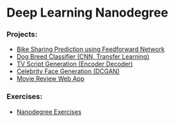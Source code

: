 # Deep Learning Nanodegree

### Projects:
- [Bike Sharing Prediction using Feedforward Network](https://github.com/Andrewzh112/Udacity-Deep-Learning-Nanodegree/tree/master/project-bikesharing)</br>
- [Dog Breed Classifier (CNN, Transfer Learning)](https://github.com/Andrewzh112/Udacity-Deep-Learning-Nanodegree/tree/master/project-dog-classification)
- [TV Script Generation (Encoder Decoder)]()
- [Celebrity Face Generation (DCGAN)]()
- [Movie Review Web App](https://github.com/Andrewzh112/Udacity-Deep-Learning-Nanodegree/tree/master/project-sentiment-analysis-web-app)

### Exercises:
- [Nanodegree Exercises](https://github.com/Andrewzh112/Udacity-Deep-Learning-Nanodegree/tree/master/exercises)